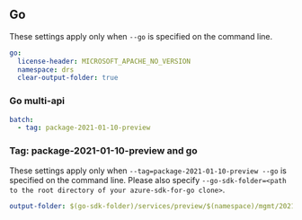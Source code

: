 ## Go

These settings apply only when `--go` is specified on the command line.

```yaml $(go)
go:
  license-header: MICROSOFT_APACHE_NO_VERSION
  namespace: drs
  clear-output-folder: true
```

### Go multi-api

``` yaml $(go) && $(multiapi)
batch:
  - tag: package-2021-01-10-preview
```

### Tag: package-2021-01-10-preview and go

These settings apply only when `--tag=package-2021-01-10-preview --go` is specified on the command line.
Please also specify `--go-sdk-folder=<path to the root directory of your azure-sdk-for-go clone>`.

```yaml $(tag) == 'package-2021-01-10-preview' && $(go)
output-folder: $(go-sdk-folder)/services/preview/$(namespace)/mgmt/2021-01-10-preview/$(namespace)
```
